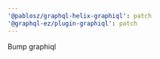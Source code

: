 ```yaml
---
'@pablosz/graphql-helix-graphiql': patch
'@graphql-ez/plugin-graphiql': patch
---
```


Bump graphiql
